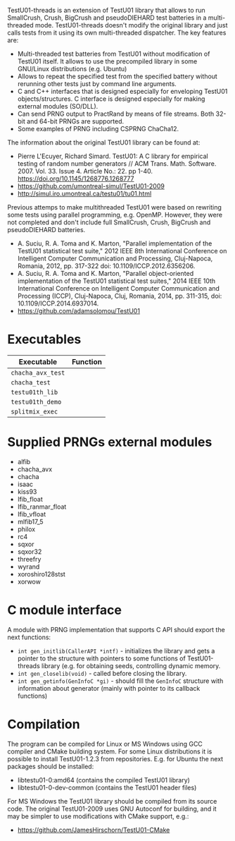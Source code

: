 TestU01-threads is an extension of TestU01 library that allows to run
SmallCrush, Crush, BigCrush and pseudoDIEHARD test batteries in
a multi-threaded mode. TestU01-threads doesn't modify the original
library and just calls tests from it using its own multi-threaded
dispatcher. The key features are:

- Multi-threaded test batteries from TestU01 without modification
  of TestU01 itself. It allows to use the precompiled library
  in some GNU/Linux distributions (e.g. Ubuntu)
- Allows to repeat the specified test from the specified battery
  without rerunning other tests just by command line arguments.
- C and C++ interfaces that is designed especially for enveloping
  TestU01 objects/structures. C interface is designed especially
  for making external modules (SO/DLL).
- Can send PRNG output to PractRand by means of file streams.
  Both 32-bit and 64-bit PRNGs are supported.
- Some examples of PRNG including CSPRNG ChaCha12.


The information about the original TestU01 library can be found at:

- Pierre L'Ecuyer, Richard Simard. TestU01: A C library for empirical
  testing of random number generators // ACM Trans. Math. Software. 2007.
  Vol. 33. Issue 4. Article No.: 22. pp 1-40.
  https://doi.org/10.1145/1268776.1268777
- https://github.com/umontreal-simul/TestU01-2009
- http://simul.iro.umontreal.ca/testu01/tu01.html


Previous attemps to make multithreaded TestU01 were based on rewriting some
tests using parallel programming, e.g. OpenMP. However, they were not completed
and don't include full SmallCrush, Crush, BigCrush and pseudoDIEHARD batteries.

- A. Suciu, R. A. Toma and K. Marton, "Parallel implementation of the TestU01
  statistical test suite," 2012 IEEE 8th International Conference on Intelligent
  Computer Communication and Processing, Cluj-Napoca, Romania, 2012, pp. 317-322
  doi: 10.1109/ICCP.2012.6356206.
- A. Suciu, R. A. Toma and K. Marton, "Parallel object-oriented implementation
  of the TestU01 statistical test suites," 2014 IEEE 10th International Conference
  on Intelligent Computer Communication and Processing (ICCP), Cluj-Napoca, Cluj,
  Romania, 2014, pp. 311-315, doi: 10.1109/ICCP.2014.6937014.
- https://github.com/adamsolomou/TestU01

Executables
===========

  Executable        | Function
--------------------|----------------------
 `chacha_avx_test`  |
 `chacha_test`      |
 `testu01th_lib`    |
 `testu01th_demo`   |
 `splitmix_exec`    |


Supplied PRNGs external modules
===============================


- alfib
- chacha_avx
- chacha
- isaac
- kiss93
- lfib_float
- lfib_ranmar_float
- lfib_vfloat
- mlfib17_5
- philox
- rc4
- sqxor
- sqxor32
- threefry
- wyrand
- xoroshiro128stst
- xorwow



C module interface
==================

A module with PRNG implementation that supports C API should export the next
functions:

- `int gen_initlib(CallerAPI *intf)` - initializes the library and gets
   a pointer to the structure with pointers to some functions of TestU01-threads
   library (e.g. for obtaining seeds, controlling dynamic memory.
- `int gen_closelib(void)` - called before closing the library.
- `int gen_getinfo(GenInfoC *gi)` - should fill the `GenInfoC` structure
   with information about generator (mainly with pointer to its callback
   functions)



Compilation
===========

The program can be compiled for Linux or MS Windows using GCC compiler
and CMake building system. For some Linux distributions it is possible
to install TestU01-1.2.3 from repositories. E.g. for Ubuntu the next
packages should be installed:

- libtestu01-0:amd64 (contains the compiled TestU01 library)
- libtestu01-0-dev-common (contains the TestU01 header files)

For MS Windows the TestU01 library should be compiled from its source code.
The original TestU01-2009 uses GNU Autoconf for building, and it may be
simpler to use modifications with CMake support, e.g.:

- https://github.com/JamesHirschorn/TestU01-CMake

